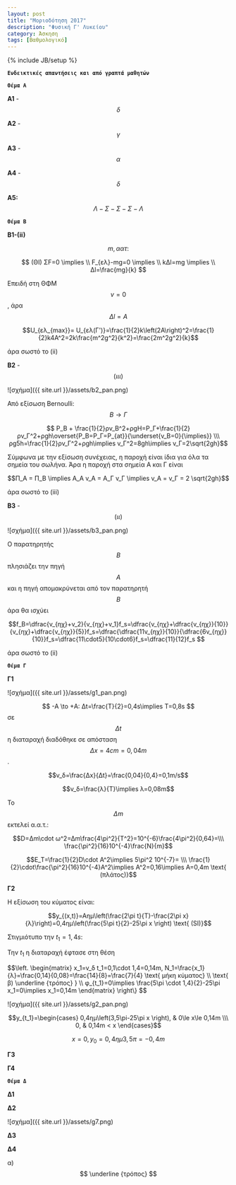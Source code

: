 ```yaml
---
layout: post
title: "Μοριοδότηση 2017"
description: "Φυσική Γ' Λυκείου"
category: Άσκηση
tags: [Βαθμολογικό]
---
```

{% include JB/setup %}



**`Ενδεικτικές απαντήσεις και από γραπτά μαθητών`**



**`Θέμα Α`**


**Α1** - $$δ$$


**Α2** - $$γ$$


**Α3** - $$α$$


**Α4** - $$δ$$


**Α5:**  $$Λ - Σ - Σ - Σ - Λ$$


**`Θέμα Β`**


**B1-(ii)**

$$m, αατ:$$

$$  (ΘΙ) ΣF=0 \implies \\ F_{ελ}-mg=0 \implies \\ kΔl=mg \implies \\ Δl=\frac{mg}{k} $$


Επειδή στη ΘΦΜ $$v=0$$, άρα $$Δl=A$$


$$U_{ελ_{max}}= U_{ελ(Γ')}=\frac{1}{2}k\left(2A\right)^2=\frac{1}{2}k4A^2=2k\frac{m^2g^2}{k^2}=\frac{2m^2g^2}{k}$$


άρα σωστό το (ii)






**Β2** - $$(ιιι)$$

![σχήμα]({{ site.url }}/assets/b2_pan.png) 


Από εξίσωση Bernoulli: $$Β\to Γ$$


$$ P_B + \frac{1}{2}ρv_Β^2+ρgH=P_Γ+\frac{1}{2}ρv_Γ^2+ρgh\overset{P_Β=P_Γ=P_{at}}{\underset{v_Β=0}{\implies}} \\\      ρg5h=\frac{1}{2}ρv_Γ^2+ρgh\implies v_Γ^2=8gh\implies v_Γ=2\sqrt{2gh}$$


Σύμφωνα με την εξίσωση συνέχειας, η παροχή είναι ίδια για όλα τα σημεία του σωλήνα.
Άρα η παροχή στα σημεία Α και Γ είναι

$$Π_Α = Π_Β \implies A_A v_Α = Α_Γ v_Γ \implies v_Α = v_Γ = 2 \sqrt{2gh}$$

άρα σωστό το (iii)



**Β3** - $$(ιι)$$


![σχήμα]({{ site.url }}/assets/b3_pan.png) 

Ο παρατηρητής $$Β$$ πλησιάζει την πηγή $$Α$$ και η πηγή απομακρύνεται από τον παρατηρητή $$Β$$ άρα θα ισχύει


$$f_Β=\dfrac{v_{ηχ}+v_2}{v_{ηχ}+v_1}f_s=\dfrac{v_{ηχ}+\dfrac{v_{ηχ}}{10}}{v_{ηχ}+\dfrac{v_{ηχ}}{5}}f_s=\dfrac{\dfrac{11v_{ηχ}}{10}}{\dfrac{6v_{ηχ}}{10}}f_s=\dfrac{11\cdot5}{10\cdot6}f_s=\dfrac{11}{12}f_s $$


άρα σωστό το (ii)






**`Θέμα Γ`**




**Γ1**


![σχήμα]({{ site.url }}/assets/g1_pan.png) 

$$ -A \to +A: Δt=\frac{T}{2}=0,4s\implies T=0,8s      $$
σε $$Δt$$ η διαταραχή διαδόθηκε σε απόσταση $$Δx=4cm=0,04m$$.

$$v_δ=\frac{Δx}{Δt}=\frac{0,04}{0,4}=0,1m/s$$

$$v_δ=\frac{λ}{T}\implies λ=0,08m$$

Το $$Δm$$ εκτελεί α.α.τ.:

$$D=Δm\cdot ω^2=Δm\frac{4\pi^2}{T^2}=10^{-6}\frac{4\pi^2}{0,64}=\\\ \frac{\pi^2}{16}10^{-4}\frac{N}{m}$$

$$E_T=\frac{1}{2}D\cdot A^2\implies 5\pi^2 10^{-7}= \\\ \frac{1}{2}\cdot\frac{\pi^2}{16}10^{-4}A^2\implies A^2=0,16\implies A=0,4m \text{ (πλάτος)}$$




**Γ2**


Η εξίσωση του κύματος είναι:


$$y_{(x,t)}=Aημ\left(\frac{2\pi t}{T}-\frac{2\pi x}{λ}\right)=0,4ημ\left(\frac{5\pi t}{2}-25\pi x \right) \text{ (SI)}$$

Στιγμιότυπο την $t_1=1,4s$:

Την $t_1$ η διαταραχή έφτασε στη θέση

$$\left. \begin{matrix}        x_1=v_δ t_1=0,1\cdot 1,4=0,14m, N_1=\frac{x_1}{λ}=\frac{0,14}{0,08}=\frac{14}{8}=\frac{7}{4} \text{ μήκη κύματος} \\\        \text{ β) \underline {τρόπος}  } \\\        φ_{t_1}=0\implies \frac{5\pi \cdot 1,4}{2}-25\pi x_1=0\implies x_1=0,14m      \end{matrix} \right\\}  $$

![σχήμα]({{ site.url }}/assets/g2_pan.png) 


$$y_{t_1}=\begin{cases}      0,4ημ\left(3,5\pi-25\pi x \right), & 0\le x\le 0,14m \\\      0, & 0,14m < x    \end{cases}$$

$$x=0,y_{0}=0,4ημ3,5\pi=-0,4m$$











**Γ3**




**Γ4**




**`Θέμα Δ`**




**Δ1**





**Δ2**


![σχήμα]({{ site.url }}/assets/g7.png) 



**Δ3**




**Δ4**


α) $$ \underline {τρόπος} $$
